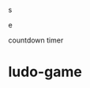 



























s





















e






























countdown timer






















# ludo-game


















